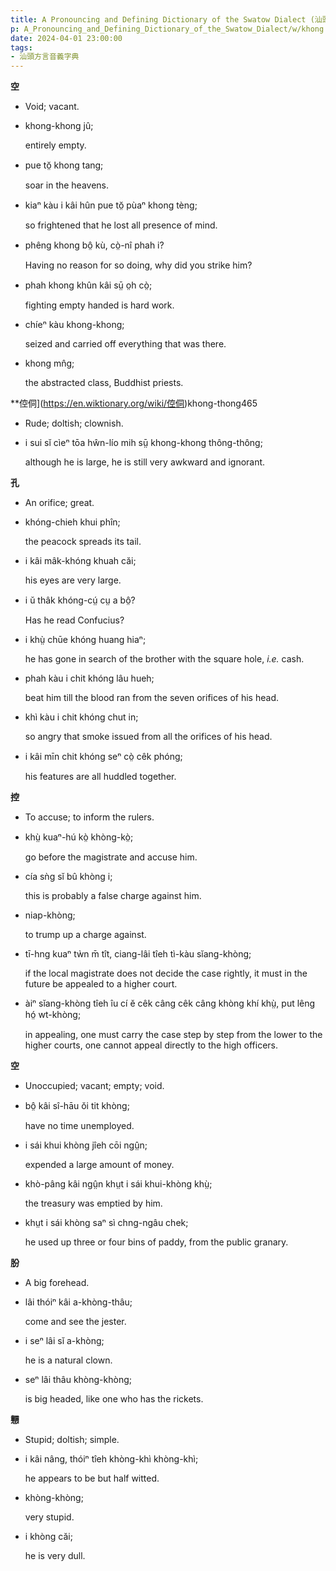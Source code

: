 ```yaml
---
title: A Pronouncing and Defining Dictionary of the Swatow Dialect (汕頭方言音義字典) / khong
p: A_Pronouncing_and_Defining_Dictionary_of_the_Swatow_Dialect/w/khong
date: 2024-04-01 23:00:00
tags: 
- 汕頭方言音義字典
---
```



**空**
- Void; vacant.

- khong-khong jû;

  entirely empty.

- pue tŏ̤ khong tang;

  soar in the heavens.

- kiaⁿ kàu i kâi hûn pue tŏ̤ pùaⁿ khong tèng;

  so frightened that he lost all presence of mind.

- phêng khong bô̤ kù, cò̤-nî phah i?

  Having no reason for so doing, why did you strike him?

- phah khong khûn kâi sṳ̄ o̤h cò̤;

  fighting empty handed is hard work.

- chíeⁿ kàu khong-khong;

  seized and carried off everything that was there.

- khong mn̂g;

  the abstracted class, Buddhist priests.

**倥侗](https://en.wiktionary.org/wiki/倥侗)khong-thong465
- Rude; doltish; clownish.

- i sui sĭ cìeⁿ tōa hŵn-lío mih sṳ̄ khong-khong thông-thông;

  although he is large, he is still very awkward and ignorant.

**孔**
- An orifice; great.

- khóng-chieh khui phîn;

  the peacock spreads its tail.

- i kâi mâk-khóng khuah căi;

  his eyes are very large.

- i ŭ thâk khóng-cṳ́ cṳ a bô̤?

  Has he read Confucius?

- i khṳ̀ chūe khóng huang hiaⁿ;

  he has gone in search of the brother with the square hole, *i.e.* cash.

- phah kàu i chit khóng lâu hueh;

  beat him till the blood ran from the seven orifices of his head.

- khì kàu i chit khóng chut in;

  so angry that smoke issued from all the orifices of his head.

- i kâi mīn chit khóng seⁿ cò̤ cêk phóng;

  his features are all huddled together.

**控**
- To accuse; to inform the rulers.

- khṳ̀ kuaⁿ-hú kò̤ khòng-kò̤;

  go before the magistrate and accuse him.

- cía sǹg sĭ bû khòng i;

  this is probably a false charge against him.

- niap-khòng;

  to trump up a charge against.

- tī-hng kuaⁿ tẁn m̄ tît, ciang-lâi tîeh tì-kàu sĭang-khòng;

  if the local magistrate does not decide the case rightly, it must in the future be appealed to a higher court.

- àiⁿ sĭang-khòng tîeh îu cí ĕ cêk câng cêk câng khòng khí khṳ̀, put lêng hó̤ wt-khòng;

  in appealing, one must carry the case step by step from the lower to the higher courts, one cannot appeal directly to the  high officers.

**空**
- Unoccupied; vacant; empty; void.

- bô̤ kâi sî-hāu ŏi tit khòng;

  have no time unemployed.

- i sái khui khòng jîeh cōi ngṳ̂n;

  expended a large amount of money.

- khò-pâng kâi ngṳ̂n khṳt i sái khui-khòng khṳ̀;

  the treasury was emptied by him.

- khṳt i sái khòng saⁿ sì chng-ngâu chek;

  he used up three or four bins of paddy, from the public granary.

**朌**
- A big forehead.

- lâi thóiⁿ kâi a-khòng-thâu;

  come and see the jester.

- i seⁿ lâi sĭ a-khòng;

  he is a natural clown.

- seⁿ lâi thâu khòng-khòng;

  is big headed, like one who has the rickets.

**戅**
- Stupid; doltish; simple.

- i kâi nâng, thóiⁿ tîeh khòng-khì khòng-khì;

  he appears to be but half witted.

- khòng-khòng;

  very stupid.

- i khòng căi;

  he is very dull.